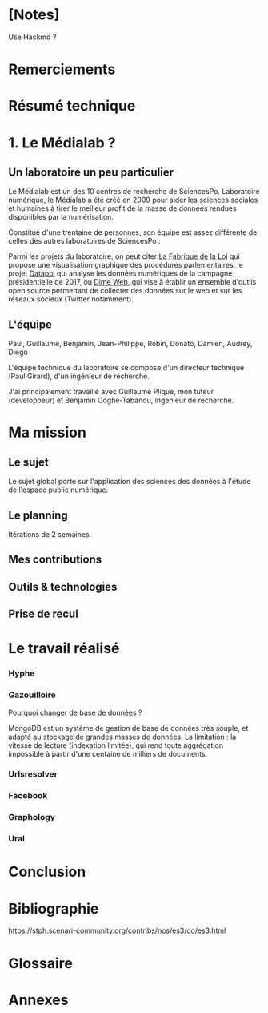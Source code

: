 # [Notes]

Use Hackmd ?

# Remerciements



# Résumé technique

# 1. Le Médialab ?

## Un laboratoire un peu particulier

Le Médialab est un des 10 centres de recherche de SciencesPo. Laboratoire numérique, le Médialab a été créé en 2009 pour aider les sciences sociales et 
humaines à tirer le meilleur profit de la masse de données rendues 
disponibles par la numérisation.

Constitué d'une trentaine de personnes, son équipe est assez différente de celles des autres laboratoires de SciencesPo :

Parmi les projets du laboratoire, on peut citer [La Fabrique de la Loi](https://www.lafabriquedelaloi.fr) qui propose une visualisation graphique des procédures parlementaires, le projet [Datapol](https://medialab.github.io/datapol/app/#!/) qui analyse les données numériques de la campagne présidentielle de 2017, ou [Dime Web](https://dime-shs.sciencespo.fr/instruments/dime-web/), qui vise à établir un ensemble d'outils open source permettant de collecter des données sur le web et sur les réseaux socieux (Twitter notamment).



## L'équipe

Paul, Guillaume, Benjamin, Jean-Philippe, Robin, Donato, Damien, Audrey, Diego

L'équipe technique du laboratoire se compose d'un directeur technique (Paul Girard), d'un ingénieur de recherche.

J'ai principalement travaillé avec Guillaume Plique, mon tuteur (développeur) et Benjamin Ooghe-Tabanou, ingénieur de recherche. 

# Ma mission

## Le sujet

Le sujet global porte sur l'application des sciences des données à l'étude de l'espace public numérique.

## Le planning

Itérations de 2 semaines.

## Mes contributions

## Outils & technologies

## Prise de recul



# Le travail réalisé

### Hyphe



### Gazouilloire

Pourquoi changer de base de données ?

MongoDB est un système de gestion de base de données très souple, et adapté au stockage de grandes masses de données. La limitation : la vitesse de lecture (indexation limitée), qui rend toute aggrégation impossible à partir d'une centaine de milliers de documents.

### Urlsresolver



### Facebook



### Graphology

### Ural



# Conclusion



# Bibliographie

https://stph.scenari-community.org/contribs/nos/es3/co/es3.html 

# Glossaire

<div style="page-break-after: always;"></div>

# Annexes
